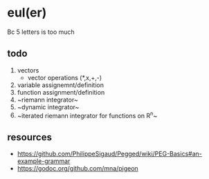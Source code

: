 # eul(er)

Bc 5 letters is too much

## todo

1. vectors
	* vector operations (\*,x,+,-)
2. variable assignemnt/definition
3. function assignment/definition
4. ~riemann integrator~
5. ~dynamic integrator~
6. ~iterated riemann integrator for functions on R<sup>n</sup>~ 

## resources

* https://github.com/PhilippeSigaud/Pegged/wiki/PEG-Basics#an-example-grammar
* https://godoc.org/github.com/mna/pigeon